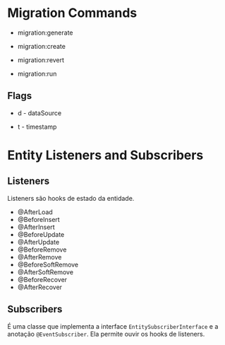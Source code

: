 # Migration Commands

- migration:generate

- migration:create

- migration:revert

- migration:run


## Flags

- d - dataSource

- t - timestamp


# Entity Listeners and Subscribers

## Listeners

Listeners são hooks de estado da entidade.

- @AfterLoad
- @BeforeInsert
- @AfterInsert
- @BeforeUpdate
- @AfterUpdate
- @BeforeRemove
- @AfterRemove
- @BeforeSoftRemove
- @AfterSoftRemove
- @BeforeRecover
- @AfterRecover

## Subscribers

É uma classe que implementa a interface `EntitySubscriberInterface` e a anotação `@EventSubscriber`. Ela permite ouvir os hooks de listeners.